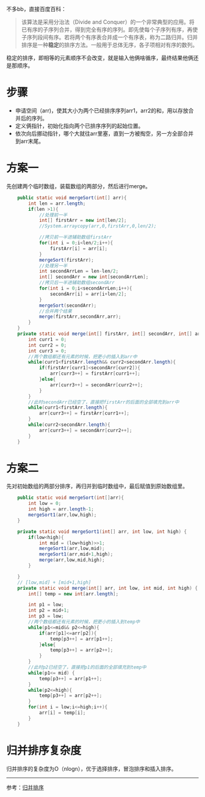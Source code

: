 不多bb，直接百度百科：

> 该算法是采用分治法（Divide and Conquer）的一个非常典型的应用。将已有序的子序列合并，得到完全有序的序列。即先使每个子序列有序，再使子序列段间有序。若将两个有序表合并成一个有序表，称为二路归并。归并排序是一种**稳定**的排序方法。一般用于总体无序，各子项相对有序的数列。

稳定的排序，即相等的元素顺序不会改变，就是输入他俩啥循序，最终结果他俩还是那顺序。

# 步骤

- 申请空间（arr)，使其大小为两个已经排序序列arr1，arr2的和，用以存放合并后的序列。
- 定义俩指针，初始化指向两个已排序序列的起始位置。
- 依次向后挪动指针，哪个大就往arr里塞，直到一方被掏空，另一方全部合并到arr末尾。

# 方案一

先创建两个临时数组，装载数组的两部分，然后进行merge。

```java
    public static void mergeSort(int[] arr){
        int len = arr.length;
        if(len >1){
            //处理前一半
            int[] firstArr = new int[len/2];
            //System.arraycopy(arr,0,firstArr,0,len/2);

            //拷贝前一半进辅助数组firstArr
            for(int i = 0;i<len/2;i++){
                firstArr[i] = arr[i];
            }
            mergeSort(firstArr);
            //处理另一半
            int secondArrLen = len-len/2;
            int[] secondArr = new int[secondArrLen];
            //拷贝后一半进辅助数组secondArr
            for(int i = 0;i<secondArrLen;i++){
                secondArr[i] = arr[i+len/2];
            }
            mergeSort(secondArr);
            //合并两个结果
            merge(firstArr,secondArr,arr);
        }
    }
    private static void merge(int[] firstArr, int[] secondArr, int[] arr) {
        int curr1 = 0;
        int curr2 = 0;
        int curr3 = 0;
        //两个数组都还有元素的时候，把更小的插入到arr中
        while(curr1<firstArr.length&& curr2<secondArr.length){
            if(firstArr[curr1]<secondArr[curr2]){
                arr[curr3++] = firstArr[curr1++];
            }else{
                arr[curr3++] = secondArr[curr2++];
            }
        }
        //此时secondArr已经空了，直接把firstArr的后面的全部填充到arr中
        while(curr1<firstArr.length){
            arr[curr3++] = firstArr[curr1++];
        }
        while(curr2<secondArr.length){
            arr[curr3++] = secondArr[curr2++];
        }
    }
```

# 方案二

先对初始数组的两部分排序，再归并到临时数组中，最后赋值到原始数组里。

```java
    public static void mergeSort(int[]arr){
        int low = 0;
        int high = arr.length-1;
        mergeSort1(arr,low,high);
    }

    private static void mergeSort1(int[] arr, int low, int high) {
        if(low<high){
            int mid = (low+high)>>1;
            mergeSort1(arr,low,mid);
            mergeSort1(arr,mid+1,high);
            merge(arr,low,mid,high);
        }

    }
    // [low,mid] + [mid+1,high]
    private static void merge(int[] arr, int low, int mid, int high) {
        int[] temp = new int[arr.length];

        int p1 = low;
        int p2 = mid+1;
        int p3 = low;
		//两个数组都还有元素的时候，把更小的插入到temp中
        while(p1<=mid&& p2<=high){
            if(arr[p1]<=arr[p2]){
                temp[p3++] = arr[p1++];
            }else{
                temp[p3++] = arr[p2++];
            }
        }
        //此时p2已经空了，直接把p1的后面的全部填充到temp中
        while(p1<= mid) {
            temp[p3++] = arr[p1++];
        }
        while(p2<=high){
            temp[p3++] = arr[p2++];
        }
        for(int i = low;i<=high;i++){
            arr[i] = temp[i];
        }
    }
```

# 归并排序复杂度

归并排序的复杂度为O（nlogn），优于选择排序，冒泡排序和插入排序。

---

参考：[归并排序]([https://baike.baidu.com/item/%E5%BD%92%E5%B9%B6%E6%8E%92%E5%BA%8F/1639015?fr=kg_qa](https://baike.baidu.com/item/归并排序/1639015?fr=kg_qa))

